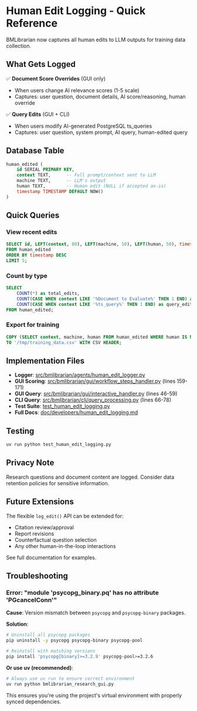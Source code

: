 # Human Edit Logging - Quick Reference

BMLibrarian now captures all human edits to LLM outputs for training data collection.

## What Gets Logged

✅ **Document Score Overrides** (GUI only)
- When users change AI relevance scores (1-5 scale)
- Captures: user question, document details, AI score/reasoning, human override

✅ **Query Edits** (GUI + CLI)
- When users modify AI-generated PostgreSQL ts_queries
- Captures: user question, system prompt, AI query, human-edited query

## Database Table

```sql
human_edited (
    id SERIAL PRIMARY KEY,
    context TEXT,      -- Full prompt/context sent to LLM
    machine TEXT,      -- LLM's output
    human TEXT,        -- Human edit (NULL if accepted as-is)
    timestamp TIMESTAMP DEFAULT NOW()
)
```

## Quick Queries

### View recent edits
```sql
SELECT id, LEFT(context, 80), LEFT(machine, 50), LEFT(human, 50), timestamp
FROM human_edited
ORDER BY timestamp DESC
LIMIT 5;
```

### Count by type
```sql
SELECT
    COUNT(*) as total_edits,
    COUNT(CASE WHEN context LIKE '%Document to Evaluate%' THEN 1 END) as scoring_edits,
    COUNT(CASE WHEN context LIKE '%ts_query%' THEN 1 END) as query_edits
FROM human_edited;
```

### Export for training
```sql
COPY (SELECT context, machine, human FROM human_edited WHERE human IS NOT NULL)
TO '/tmp/training_data.csv' WITH CSV HEADER;
```

## Implementation Files

- **Logger**: [src/bmlibrarian/agents/human_edit_logger.py](src/bmlibrarian/agents/human_edit_logger.py)
- **GUI Scoring**: [src/bmlibrarian/gui/workflow_steps_handler.py](src/bmlibrarian/gui/workflow_steps_handler.py) (lines 159-171)
- **GUI Query**: [src/bmlibrarian/gui/interactive_handler.py](src/bmlibrarian/gui/interactive_handler.py) (lines 46-59)
- **CLI Query**: [src/bmlibrarian/cli/query_processing.py](src/bmlibrarian/cli/query_processing.py) (lines 66-78)
- **Test Suite**: [test_human_edit_logging.py](test_human_edit_logging.py)
- **Full Docs**: [doc/developers/human_edit_logging.md](doc/developers/human_edit_logging.md)

## Testing

```bash
uv run python test_human_edit_logging.py
```

## Privacy Note

Research questions and document content are logged. Consider data retention policies for sensitive information.

## Future Extensions

The flexible `log_edit()` API can be extended for:
- Citation review/approval
- Report revisions
- Counterfactual question selection
- Any other human-in-the-loop interactions

See full documentation for examples.

## Troubleshooting

### Error: "module 'psycopg_binary.pq' has no attribute 'PGcancelConn'"

**Cause**: Version mismatch between `psycopg` and `psycopg-binary` packages.

**Solution**:

```bash
# Uninstall all psycopg packages
pip uninstall -y psycopg psycopg-binary psycopg-pool

# Reinstall with matching versions
pip install 'psycopg[binary]>=3.2.9' psycopg-pool>=3.2.6
```

**Or use uv (recommended)**:

```bash
# Always use uv run to ensure correct environment
uv run python bmlibrarian_research_gui.py
```

This ensures you're using the project's virtual environment with properly synced dependencies.
